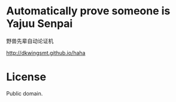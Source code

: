 Automatically prove someone is Yajuu Senpai
====

野兽先辈自动论证机

http://dkwingsmt.github.io/haha



License
====
Public domain. 
